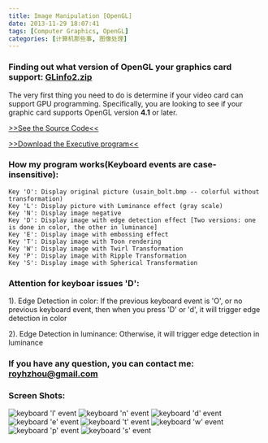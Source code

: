 ```yaml
---
title: Image Manipulation [OpenGL]
date: 2013-11-29 18:07:41
tags: [Computer Graphics, OpenGL]
categories: [计算机那些事, 图像处理]
---
```


### Finding out what version of OpenGL your graphics card support: [GLinfo2.zip](/demo/ComputerGraphics/GLinfo2.zip)
The very first thing you need to do is determine if your video card can support GPU programming. Specifically, you are looking to see if your graphic card supports OpenGL version **4.1** or later.

[>>See the Source Code<<](https://github.com/zhouhao/CS543-Computer-Graphics-Course-Project/tree/master/HW5)

[>>Download the Executive program<<](/demo/ComputerGraphics/Image_Manipulation.zip)
<!-- more -->
### How my program works(Keyboard events are case-insensitive):
```
Key 'O': Display original picture (usain_bolt.bmp -- colorful without transformation)
Key 'L': Display picture with Luminance effect (gray scale)
Key 'N': Display image negative
Key 'D': Display image with edge detection effect [Two versions: one is done in color, the other in luminance]
Key 'E': Display image with embossing effect
Key 'T': Display image with Toon rendering
Key 'W': Display image with Twirl Transformation
Key 'P': Display image with Ripple Transformation
Key 'S': Display image with Spherical Transformation
```
### Attention for keyboar issues 'D':
1). Edge Detection in color:       If the previous keyboard event is 'O', or no previous keyboard event, then when you press 'D' or 'd', it will trigger edge detection in color

2). Edge Detection in luminance:   Otherwise, it will trigger edge detection in luminance

### If you have any question, you can contact me: <a href="mailto:royhzhou@gmail.com">royhzhou@gmail.com</a>

### Screen Shots:
![keyboard 'l' event](/img/blog/OpenGL/hw5/2.PNG "Luminance effect")
![keyboard 'n' event](/img/blog/OpenGL/hw5/3.PNG "negative effect")
![keyboard 'd' event](/img/blog/OpenGL/hw5/4.PNG "edge detection effect")
![keyboard 'e' event](/img/blog/OpenGL/hw5/5.PNG "embossing effect")
![keyboard 't' event](/img/blog/OpenGL/hw5/6.PNG "Toon rendering")
![keyboard 'w' event](/img/blog/OpenGL/hw5/7.PNG "Twirl Transformation")
![keyboard 'p' event](/img/blog/OpenGL/hw5/8.PNG "Ripple Transformation")
![keyboard 's' event](/img/blog/OpenGL/hw5/9.PNG "Spherical Transformation")
